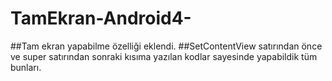 # TamEkran-Android4-
##Tam ekran yapabilme özelliği eklendi.
##SetContentView satırından önce ve super satırından sonraki kısıma yazılan kodlar sayesinde yapabildik tüm bunları.
